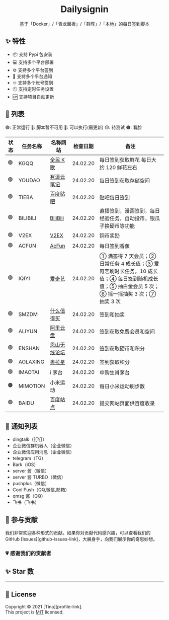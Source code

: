 <div align="center">

<h1>Dailysignin</h1>

基于「Docker」/「青龙面板」/「群晖」/「本地」的每日签到脚本

<!-- SHIELD GROUP -->
<div id="shield">


<!-- SHIELD GROUP -->
</div>
</div>

## ✨ 特性

- 📦 支持 Pypi 包安装
- 💻 支持多个平台部署
- ⚙️ 支持多个平台签到
- 📢 支持多个平台通知
- ♾️ 支持多个账号签到
- 🕙 支持定时任务设置
- 🆙 支持项目自动更新


## 🧾 列表

🟢: 正常运行 🔴: 脚本暂不可用 🔵: 可以执行(需更新) 🟡: 待测试 🟤: 看脸

| 状态 | 任务名称 | 名称网站                                                   | 检查日期 | 备注                                                                                                                                           |
| ---- | -------- | ---------------------------------------------------------- | -------- | ---------------------------------------------------------------------------------------------------------------------------------------------- |
| 🟢️  | KGQQ     | [全民 K 歌](https://kg.qq.com/index-pc.html)               | 24.02.20 | 每日签到获取鲜花 每日大约 120 鲜花左右                                                                                                         |
| 🟢️  | YOUDAO   | [有道云笔记](https://note.youdao.com/web/)                 | 24.02.20 | 每日签到获取存储空间                                                                                                                           |
| 🟢️  | TIEBA    | [百度贴吧](https://tieba.baidu.com/index.html)             | 24.02.20 | 贴吧每日签到                                                                                                                                   |
| 🟢️  | BILIBILI | [BiliBili](https://www.bilibili.com/)                      | 24.02.20 | 直播签到，漫画签到，每日经验任务，自动投币，银瓜子换硬币等功能                                                                                 |
| 🟢️  | V2EX     | [V2EX](https://www.v2ex.com/)                              | 24.02.20 | 铜币奖励                                                                                                                                       |
| 🟢️  | ACFUN    | [AcFun](https://www.acfun.cn/)                             | 24.02.20 | 每日签到香蕉                                                                                                                                   |
| 🟢️  | IQIYI    | [爱奇艺](https://www.iqiyi.com/)                           | 24.02.20 | ① 满签得 7 天会员；② 日常任务 4 成长值；③ 爱奇艺刷时长任务，10 成长值；④ 每日签到随机成长值；⑤ 抽白金会员 5 次；⑥ 摇一摇抽奖 3 次；⑦ 抽奖 3 次 |
| 🟢️  | SMZDM    | [什么值得买](https://www.smzdm.com/)                       | 24.02.20 | 签到和抽奖                                                                                                                                     |
| 🟢️  | ALIYUN   | [阿里云盘](https://www.aliyundrive.com/drive/)             | 24.02.20 | 签到获取免费会员和空间                                                                                                                         |
| 🟢️  | ENSHAN   | [恩山无线论坛](https://www.right.com.cn/forum/)            | 24.02.20 | 签到获取硬币和积分                                                                                                                             |
| 🟢️  | AOLAXING | [奥拉星](http://www.100bt.com/m/creditMall/?gameId=2#task) | 24.02.20 | 签到获取积分                                                                                                                                   |
| 🟢️  | IMAOTAI  | i 茅台                                                     | 24.02.20 | 申购生肖茅台                                                                                                                                   |
| 🟤   | MIMOTION | 小米运动                                                   | 24.02.20 | 每日小米运动刷步数                                                                                                                             |
| 🟢️  | BAIDU    | [百度站点](https://ziyuan.baidu.com/site/index#/)          | 24.02.20 | 提交网站页面供百度收录                                                                                                                         |

## 💬 通知列表

- dingtalk（钉钉）
- 企业微信群机器人（企业微信）
- 企业微信应用消息（企业微信）
- telegram（TG）
- Bark（iOS）
- server 酱（微信）
- server 酱 TURBO（微信）
- pushplus（微信）
- Cool Push（QQ,微信,邮箱）
- qmsg 酱（QQ）
- 飞书（飞书）

## 🤝 参与贡献

我们非常欢迎各种形式的贡献。如果你对贡献代码感兴趣，可以查看我们的 GitHub [Issues][github-issues-link]，大展身手，向我们展示你的奇思妙想。

### 💗 感谢我们的贡献者


## ✨ Star 数


---

## 📝 License

Copyright © 2021 [Tina][profile-link]. <br />
This project is [MIT](https://github.com/tina0597/dailysignin/blob/main/LICENSE) licensed.

<!-- LINK GROUP -->
